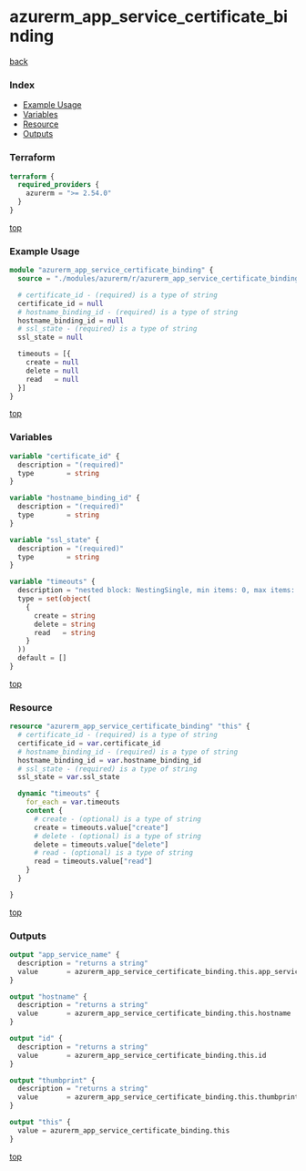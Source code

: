 # azurerm_app_service_certificate_binding

[back](../azurerm.md)

### Index

- [Example Usage](#example-usage)
- [Variables](#variables)
- [Resource](#resource)
- [Outputs](#outputs)

### Terraform

```terraform
terraform {
  required_providers {
    azurerm = ">= 2.54.0"
  }
}
```

[top](#index)

### Example Usage

```terraform
module "azurerm_app_service_certificate_binding" {
  source = "./modules/azurerm/r/azurerm_app_service_certificate_binding"

  # certificate_id - (required) is a type of string
  certificate_id = null
  # hostname_binding_id - (required) is a type of string
  hostname_binding_id = null
  # ssl_state - (required) is a type of string
  ssl_state = null

  timeouts = [{
    create = null
    delete = null
    read   = null
  }]
}
```

[top](#index)

### Variables

```terraform
variable "certificate_id" {
  description = "(required)"
  type        = string
}

variable "hostname_binding_id" {
  description = "(required)"
  type        = string
}

variable "ssl_state" {
  description = "(required)"
  type        = string
}

variable "timeouts" {
  description = "nested block: NestingSingle, min items: 0, max items: 0"
  type = set(object(
    {
      create = string
      delete = string
      read   = string
    }
  ))
  default = []
}
```

[top](#index)

### Resource

```terraform
resource "azurerm_app_service_certificate_binding" "this" {
  # certificate_id - (required) is a type of string
  certificate_id = var.certificate_id
  # hostname_binding_id - (required) is a type of string
  hostname_binding_id = var.hostname_binding_id
  # ssl_state - (required) is a type of string
  ssl_state = var.ssl_state

  dynamic "timeouts" {
    for_each = var.timeouts
    content {
      # create - (optional) is a type of string
      create = timeouts.value["create"]
      # delete - (optional) is a type of string
      delete = timeouts.value["delete"]
      # read - (optional) is a type of string
      read = timeouts.value["read"]
    }
  }

}
```

[top](#index)

### Outputs

```terraform
output "app_service_name" {
  description = "returns a string"
  value       = azurerm_app_service_certificate_binding.this.app_service_name
}

output "hostname" {
  description = "returns a string"
  value       = azurerm_app_service_certificate_binding.this.hostname
}

output "id" {
  description = "returns a string"
  value       = azurerm_app_service_certificate_binding.this.id
}

output "thumbprint" {
  description = "returns a string"
  value       = azurerm_app_service_certificate_binding.this.thumbprint
}

output "this" {
  value = azurerm_app_service_certificate_binding.this
}
```

[top](#index)